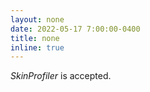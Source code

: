 ```yaml
---
layout: none
date: 2022-05-17 7:00:00-0400
title: none
inline: true
---
```


*SkinProfiler* is accepted.
